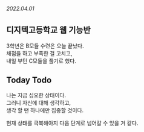 ###### 2022.04.01

## 디지텍고등학교 웹 기능반
3학년은 B모듈 수련은 오늘 끝났다.      
채점을 하고 부족한 걸 고치고,     
내일 부턴 C모듈을 풀기로 했다.



## Today Todo

나는 지금 심오한 상태이다.       
그러니 자신에 대해 생각하고,    
생각 할 땐 하나에만 집중할 것이다.      

현재 상태를 극복해야지 다음 단계로 넘어갈 수 있을 거 같다.

